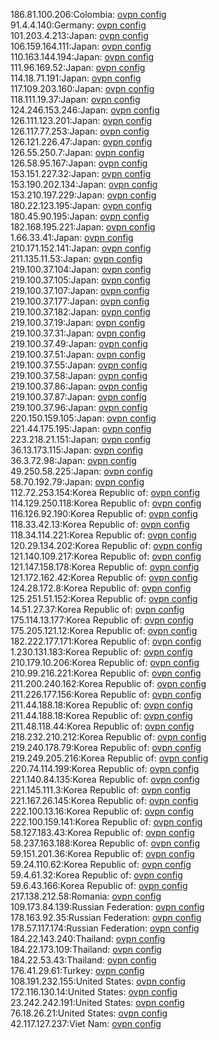 186.81.100.206:Colombia: [ovpn config](vpn/186_81_100_206.ovpn)  
91.4.4.140:Germany: [ovpn config](vpn/91_4_4_140.ovpn)  
101.203.4.213:Japan: [ovpn config](vpn/101_203_4_213.ovpn)  
106.159.164.111:Japan: [ovpn config](vpn/106_159_164_111.ovpn)  
110.163.144.194:Japan: [ovpn config](vpn/110_163_144_194.ovpn)  
111.96.169.52:Japan: [ovpn config](vpn/111_96_169_52.ovpn)  
114.18.71.191:Japan: [ovpn config](vpn/114_18_71_191.ovpn)  
117.109.203.160:Japan: [ovpn config](vpn/117_109_203_160.ovpn)  
118.111.19.37:Japan: [ovpn config](vpn/118_111_19_37.ovpn)  
124.246.153.246:Japan: [ovpn config](vpn/124_246_153_246.ovpn)  
126.111.123.201:Japan: [ovpn config](vpn/126_111_123_201.ovpn)  
126.117.77.253:Japan: [ovpn config](vpn/126_117_77_253.ovpn)  
126.121.226.47:Japan: [ovpn config](vpn/126_121_226_47.ovpn)  
126.55.250.7:Japan: [ovpn config](vpn/126_55_250_7.ovpn)  
126.58.95.167:Japan: [ovpn config](vpn/126_58_95_167.ovpn)  
153.151.227.32:Japan: [ovpn config](vpn/153_151_227_32.ovpn)  
153.190.202.134:Japan: [ovpn config](vpn/153_190_202_134.ovpn)  
153.210.197.229:Japan: [ovpn config](vpn/153_210_197_229.ovpn)  
180.22.123.195:Japan: [ovpn config](vpn/180_22_123_195.ovpn)  
180.45.90.195:Japan: [ovpn config](vpn/180_45_90_195.ovpn)  
182.168.195.221:Japan: [ovpn config](vpn/182_168_195_221.ovpn)  
1.66.33.41:Japan: [ovpn config](vpn/1_66_33_41.ovpn)  
210.171.152.141:Japan: [ovpn config](vpn/210_171_152_141.ovpn)  
211.135.11.53:Japan: [ovpn config](vpn/211_135_11_53.ovpn)  
219.100.37.104:Japan: [ovpn config](vpn/219_100_37_104.ovpn)  
219.100.37.105:Japan: [ovpn config](vpn/219_100_37_105.ovpn)  
219.100.37.107:Japan: [ovpn config](vpn/219_100_37_107.ovpn)  
219.100.37.177:Japan: [ovpn config](vpn/219_100_37_177.ovpn)  
219.100.37.182:Japan: [ovpn config](vpn/219_100_37_182.ovpn)  
219.100.37.19:Japan: [ovpn config](vpn/219_100_37_19.ovpn)  
219.100.37.31:Japan: [ovpn config](vpn/219_100_37_31.ovpn)  
219.100.37.49:Japan: [ovpn config](vpn/219_100_37_49.ovpn)  
219.100.37.51:Japan: [ovpn config](vpn/219_100_37_51.ovpn)  
219.100.37.55:Japan: [ovpn config](vpn/219_100_37_55.ovpn)  
219.100.37.58:Japan: [ovpn config](vpn/219_100_37_58.ovpn)  
219.100.37.86:Japan: [ovpn config](vpn/219_100_37_86.ovpn)  
219.100.37.87:Japan: [ovpn config](vpn/219_100_37_87.ovpn)  
219.100.37.96:Japan: [ovpn config](vpn/219_100_37_96.ovpn)  
220.150.159.105:Japan: [ovpn config](vpn/220_150_159_105.ovpn)  
221.44.175.195:Japan: [ovpn config](vpn/221_44_175_195.ovpn)  
223.218.21.151:Japan: [ovpn config](vpn/223_218_21_151.ovpn)  
36.13.173.115:Japan: [ovpn config](vpn/36_13_173_115.ovpn)  
36.3.72.98:Japan: [ovpn config](vpn/36_3_72_98.ovpn)  
49.250.58.225:Japan: [ovpn config](vpn/49_250_58_225.ovpn)  
58.70.192.79:Japan: [ovpn config](vpn/58_70_192_79.ovpn)  
112.72.253.154:Korea Republic of: [ovpn config](vpn/112_72_253_154.ovpn)  
114.129.250.118:Korea Republic of: [ovpn config](vpn/114_129_250_118.ovpn)  
116.126.92.190:Korea Republic of: [ovpn config](vpn/116_126_92_190.ovpn)  
118.33.42.13:Korea Republic of: [ovpn config](vpn/118_33_42_13.ovpn)  
118.34.114.221:Korea Republic of: [ovpn config](vpn/118_34_114_221.ovpn)  
120.29.134.202:Korea Republic of: [ovpn config](vpn/120_29_134_202.ovpn)  
121.140.109.217:Korea Republic of: [ovpn config](vpn/121_140_109_217.ovpn)  
121.147.158.178:Korea Republic of: [ovpn config](vpn/121_147_158_178.ovpn)  
121.172.162.42:Korea Republic of: [ovpn config](vpn/121_172_162_42.ovpn)  
124.28.172.8:Korea Republic of: [ovpn config](vpn/124_28_172_8.ovpn)  
125.251.51.152:Korea Republic of: [ovpn config](vpn/125_251_51_152.ovpn)  
14.51.27.37:Korea Republic of: [ovpn config](vpn/14_51_27_37.ovpn)  
175.114.13.177:Korea Republic of: [ovpn config](vpn/175_114_13_177.ovpn)  
175.205.121.12:Korea Republic of: [ovpn config](vpn/175_205_121_12.ovpn)  
182.222.177.171:Korea Republic of: [ovpn config](vpn/182_222_177_171.ovpn)  
1.230.131.183:Korea Republic of: [ovpn config](vpn/1_230_131_183.ovpn)  
210.179.10.206:Korea Republic of: [ovpn config](vpn/210_179_10_206.ovpn)  
210.99.216.221:Korea Republic of: [ovpn config](vpn/210_99_216_221.ovpn)  
211.200.240.162:Korea Republic of: [ovpn config](vpn/211_200_240_162.ovpn)  
211.226.177.156:Korea Republic of: [ovpn config](vpn/211_226_177_156.ovpn)  
211.44.188.18:Korea Republic of: [ovpn config](vpn/211_44_188_18.ovpn)  
211.44.188.18:Korea Republic of: [ovpn config](vpn/211_44_188_18.ovpn)  
211.48.118.44:Korea Republic of: [ovpn config](vpn/211_48_118_44.ovpn)  
218.232.210.212:Korea Republic of: [ovpn config](vpn/218_232_210_212.ovpn)  
219.240.178.79:Korea Republic of: [ovpn config](vpn/219_240_178_79.ovpn)  
219.249.205.216:Korea Republic of: [ovpn config](vpn/219_249_205_216.ovpn)  
220.74.114.199:Korea Republic of: [ovpn config](vpn/220_74_114_199.ovpn)  
221.140.84.135:Korea Republic of: [ovpn config](vpn/221_140_84_135.ovpn)  
221.145.111.3:Korea Republic of: [ovpn config](vpn/221_145_111_3.ovpn)  
221.167.26.145:Korea Republic of: [ovpn config](vpn/221_167_26_145.ovpn)  
222.100.13.16:Korea Republic of: [ovpn config](vpn/222_100_13_16.ovpn)  
222.100.159.141:Korea Republic of: [ovpn config](vpn/222_100_159_141.ovpn)  
58.127.183.43:Korea Republic of: [ovpn config](vpn/58_127_183_43.ovpn)  
58.237.163.188:Korea Republic of: [ovpn config](vpn/58_237_163_188.ovpn)  
59.151.201.36:Korea Republic of: [ovpn config](vpn/59_151_201_36.ovpn)  
59.24.110.62:Korea Republic of: [ovpn config](vpn/59_24_110_62.ovpn)  
59.4.61.32:Korea Republic of: [ovpn config](vpn/59_4_61_32.ovpn)  
59.6.43.166:Korea Republic of: [ovpn config](vpn/59_6_43_166.ovpn)  
217.138.212.58:Romania: [ovpn config](vpn/217_138_212_58.ovpn)  
109.173.84.139:Russian Federation: [ovpn config](vpn/109_173_84_139.ovpn)  
178.163.92.35:Russian Federation: [ovpn config](vpn/178_163_92_35.ovpn)  
178.57.117.174:Russian Federation: [ovpn config](vpn/178_57_117_174.ovpn)  
184.22.143.240:Thailand: [ovpn config](vpn/184_22_143_240.ovpn)  
184.22.173.109:Thailand: [ovpn config](vpn/184_22_173_109.ovpn)  
184.22.53.43:Thailand: [ovpn config](vpn/184_22_53_43.ovpn)  
176.41.29.61:Turkey: [ovpn config](vpn/176_41_29_61.ovpn)  
108.191.232.155:United States: [ovpn config](vpn/108_191_232_155.ovpn)  
172.116.130.14:United States: [ovpn config](vpn/172_116_130_14.ovpn)  
23.242.242.191:United States: [ovpn config](vpn/23_242_242_191.ovpn)  
76.18.26.21:United States: [ovpn config](vpn/76_18_26_21.ovpn)  
42.117.127.237:Viet Nam: [ovpn config](vpn/42_117_127_237.ovpn)  
